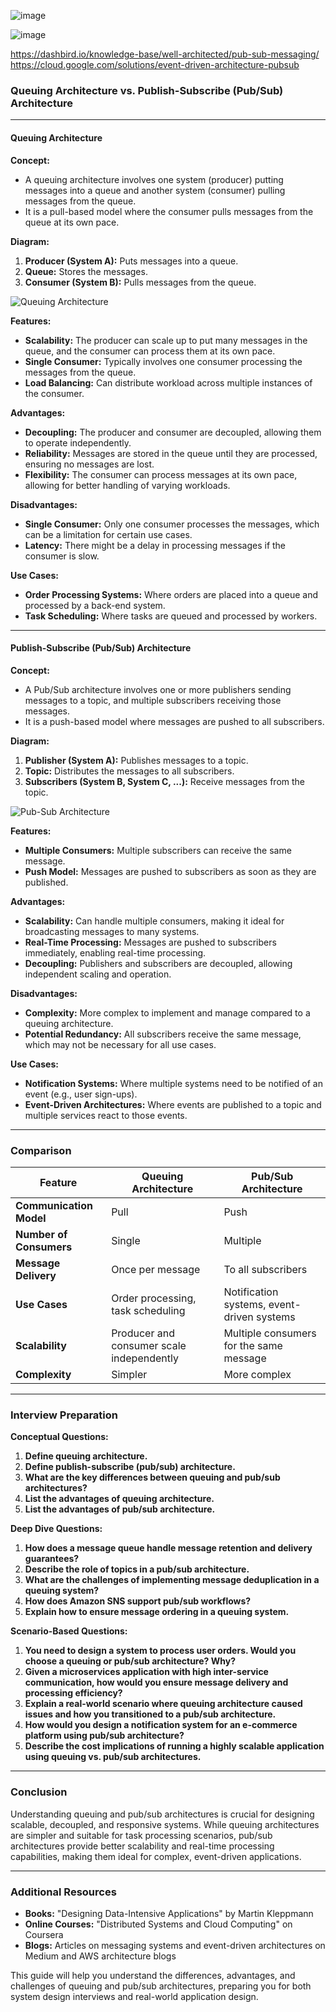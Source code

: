 

![image](https://github.com/user-attachments/assets/c9064cdf-e258-4b90-ad6a-2ba6aeb77844)




![image](https://github.com/user-attachments/assets/5065c960-10c7-426e-80df-a85c0d72979d)



https://dashbird.io/knowledge-base/well-architected/pub-sub-messaging/
https://cloud.google.com/solutions/event-driven-architecture-pubsub



### Queuing Architecture vs. Publish-Subscribe (Pub/Sub) Architecture

---

#### **Queuing Architecture**

**Concept:**
- A queuing architecture involves one system (producer) putting messages into a queue and another system (consumer) pulling messages from the queue.
- It is a pull-based model where the consumer pulls messages from the queue at its own pace.

**Diagram:**
1. **Producer (System A):** Puts messages into a queue.
2. **Queue:** Stores the messages.
3. **Consumer (System B):** Pulls messages from the queue.

![Queuing Architecture](https://user-images.githubusercontent.com/74323131/126049206-0c51eab0-b5c1-4d5e-8b5f-62275de18d49.png)

**Features:**
- **Scalability:** The producer can scale up to put many messages in the queue, and the consumer can process them at its own pace.
- **Single Consumer:** Typically involves one consumer processing the messages from the queue.
- **Load Balancing:** Can distribute workload across multiple instances of the consumer.

**Advantages:**
- **Decoupling:** The producer and consumer are decoupled, allowing them to operate independently.
- **Reliability:** Messages are stored in the queue until they are processed, ensuring no messages are lost.
- **Flexibility:** The consumer can process messages at its own pace, allowing for better handling of varying workloads.

**Disadvantages:**
- **Single Consumer:** Only one consumer processes the messages, which can be a limitation for certain use cases.
- **Latency:** There might be a delay in processing messages if the consumer is slow.

**Use Cases:**
- **Order Processing Systems:** Where orders are placed into a queue and processed by a back-end system.
- **Task Scheduling:** Where tasks are queued and processed by workers.

---

#### **Publish-Subscribe (Pub/Sub) Architecture**

**Concept:**
- A Pub/Sub architecture involves one or more publishers sending messages to a topic, and multiple subscribers receiving those messages.
- It is a push-based model where messages are pushed to all subscribers.

**Diagram:**
1. **Publisher (System A):** Publishes messages to a topic.
2. **Topic:** Distributes the messages to all subscribers.
3. **Subscribers (System B, System C, ...):** Receive messages from the topic.

![Pub-Sub Architecture](https://user-images.githubusercontent.com/74323131/126049207-4c2c3124-25de-4ed2-b6a4-6d875ab0d32a.png)

**Features:**
- **Multiple Consumers:** Multiple subscribers can receive the same message.
- **Push Model:** Messages are pushed to subscribers as soon as they are published.

**Advantages:**
- **Scalability:** Can handle multiple consumers, making it ideal for broadcasting messages to many systems.
- **Real-Time Processing:** Messages are pushed to subscribers immediately, enabling real-time processing.
- **Decoupling:** Publishers and subscribers are decoupled, allowing independent scaling and operation.

**Disadvantages:**
- **Complexity:** More complex to implement and manage compared to a queuing architecture.
- **Potential Redundancy:** All subscribers receive the same message, which may not be necessary for all use cases.

**Use Cases:**
- **Notification Systems:** Where multiple systems need to be notified of an event (e.g., user sign-ups).
- **Event-Driven Architectures:** Where events are published to a topic and multiple services react to those events.

---

### Comparison

| Feature                      | Queuing Architecture                        | Pub/Sub Architecture                      |
|------------------------------|---------------------------------------------|-------------------------------------------|
| **Communication Model**      | Pull                                         | Push                                      |
| **Number of Consumers**      | Single                                       | Multiple                                  |
| **Message Delivery**         | Once per message                             | To all subscribers                        |
| **Use Cases**                | Order processing, task scheduling            | Notification systems, event-driven systems|
| **Scalability**              | Producer and consumer scale independently    | Multiple consumers for the same message   |
| **Complexity**               | Simpler                                      | More complex                              |

---

### Interview Preparation

**Conceptual Questions:**
1. **Define queuing architecture.**
2. **Define publish-subscribe (pub/sub) architecture.**
3. **What are the key differences between queuing and pub/sub architectures?**
4. **List the advantages of queuing architecture.**
5. **List the advantages of pub/sub architecture.**

**Deep Dive Questions:**
1. **How does a message queue handle message retention and delivery guarantees?**
2. **Describe the role of topics in a pub/sub architecture.**
3. **What are the challenges of implementing message deduplication in a queuing system?**
4. **How does Amazon SNS support pub/sub workflows?**
5. **Explain how to ensure message ordering in a queuing system.**

**Scenario-Based Questions:**
1. **You need to design a system to process user orders. Would you choose a queuing or pub/sub architecture? Why?**
2. **Given a microservices application with high inter-service communication, how would you ensure message delivery and processing efficiency?**
3. **Explain a real-world scenario where queuing architecture caused issues and how you transitioned to a pub/sub architecture.**
4. **How would you design a notification system for an e-commerce platform using pub/sub architecture?**
5. **Describe the cost implications of running a highly scalable application using queuing vs. pub/sub architectures.**

---

### Conclusion

Understanding queuing and pub/sub architectures is crucial for designing scalable, decoupled, and responsive systems. While queuing architectures are simpler and suitable for task processing scenarios, pub/sub architectures provide better scalability and real-time processing capabilities, making them ideal for complex, event-driven applications.

---

### Additional Resources

- **Books:** "Designing Data-Intensive Applications" by Martin Kleppmann
- **Online Courses:** "Distributed Systems and Cloud Computing" on Coursera
- **Blogs:** Articles on messaging systems and event-driven architectures on Medium and AWS architecture blogs

This guide will help you understand the differences, advantages, and challenges of queuing and pub/sub architectures, preparing you for both system design interviews and real-world application design.
